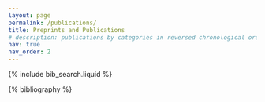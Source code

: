 ```yaml
---
layout: page
permalink: /publications/
title: Preprints and Publications
# description: publications by categories in reversed chronological order. generated by jekyll-scholar.
nav: true
nav_order: 2
---
```


<!-- _pages/publications.md -->

<!-- Bibsearch Feature -->

{% include bib_search.liquid %}

<div class="publications">

{% bibliography %}

</div>
